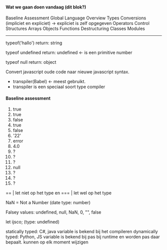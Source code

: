 #### Wat we gaan doen vandaag (dit blok?)
Baseline Assessment
Global Language Overview
Types
Conversions (impliciet en expliciet) -> expliciet is zelf opgegeven
Operators
Control Structures
Arrays
Objects
Functions
Destructuring
Classes
Modules

---------------------------------------

typeof('hallo')
return: string

typeof undefined
return: undefined <- is een primitive number

typeof null
return: object

Convert javascript oude code naar nieuwe javascript syntax.
- transpiler(Babel) <- meest gebruikt.
- transpiler is een speciaal soort type compiler

#### Baseline assessment
1. true
2. true
3. false
4. true
5. false
6. '22'
7. error
8. 4.0
9. ?
10. ?
11. ?
12. null
13. ?
14. ?
15. ?


== | let niet op het type
en === | let wel op het type

NaN = Not a Number (date type: number)

Falsey values: undefined, null, NaN, 0, "", false

let ijsco; (type: undefined)

statically typed: C#, java
	variable is bekend bij het compileren
dynamically typed: Python, JS
	variable is bekend bij pas bij runtime en worden pas daar bepaalt.
	kunnen op elk moment wijzigen

